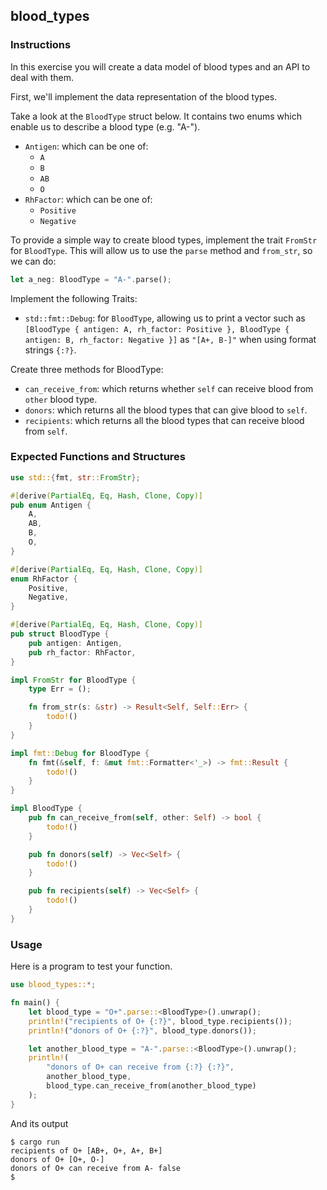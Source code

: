 ## blood_types

### Instructions

In this exercise you will create a data model of blood types and an API to deal with them.

First, we'll implement the data representation of the blood types.

Take a look at the `BloodType` struct below. It contains two enums which enable us to describe a blood type (e.g. "A-").

- `Antigen`: which can be one of:
  - `A`
  - `B`
  - `AB`
  - `O`
- `RhFactor`: which can be one of:
  - `Positive`
  - `Negative`

To provide a simple way to create blood types, implement the trait `FromStr` for `BloodType`. This will allow us to use the `parse` method and `from_str`, so we can do:

```rust
let a_neg: BloodType = "A-".parse();
```

Implement the following Traits:

- `std::fmt::Debug`: for `BloodType`, allowing us to print a vector such as `[BloodType { antigen: A, rh_factor: Positive }, BloodType { antigen: B, rh_factor: Negative }]` as `"[A+, B-]"` when using format strings `{:?}`.

Create three methods for BloodType:

- `can_receive_from`: which returns whether `self` can receive blood from `other` blood type.
- `donors`: which returns all the blood types that can give blood to `self`.
- `recipients`: which returns all the blood types that can receive blood from `self`.

### Expected Functions and Structures

```rust
use std::{fmt, str::FromStr};

#[derive(PartialEq, Eq, Hash, Clone, Copy)]
pub enum Antigen {
	A,
	AB,
	B,
	O,
}

#[derive(PartialEq, Eq, Hash, Clone, Copy)]
enum RhFactor {
	Positive,
	Negative,
}

#[derive(PartialEq, Eq, Hash, Clone, Copy)]
pub struct BloodType {
	pub antigen: Antigen,
	pub rh_factor: RhFactor,
}

impl FromStr for BloodType {
	type Err = ();

    fn from_str(s: &str) -> Result<Self, Self::Err> {
		todo!()
    }
}

impl fmt::Debug for BloodType {
	fn fmt(&self, f: &mut fmt::Formatter<'_>) -> fmt::Result {
		todo!()
    }
}

impl BloodType {
	pub fn can_receive_from(self, other: Self) -> bool {
		todo!()
	}

	pub fn donors(self) -> Vec<Self> {
		todo!()
	}

	pub fn recipients(self) -> Vec<Self> {
		todo!()
	}
}
```

### Usage

Here is a program to test your function.

```rust
use blood_types::*;

fn main() {
	let blood_type = "O+".parse::<BloodType>().unwrap();
	println!("recipients of O+ {:?}", blood_type.recipients());
	println!("donors of O+ {:?}", blood_type.donors());

	let another_blood_type = "A-".parse::<BloodType>().unwrap();
	println!(
		"donors of O+ can receive from {:?} {:?}",
		another_blood_type,
		blood_type.can_receive_from(another_blood_type)
	);
}
```

And its output

```console
$ cargo run
recipients of O+ [AB+, O+, A+, B+]
donors of O+ [O+, O-]
donors of O+ can receive from A- false
$
```
